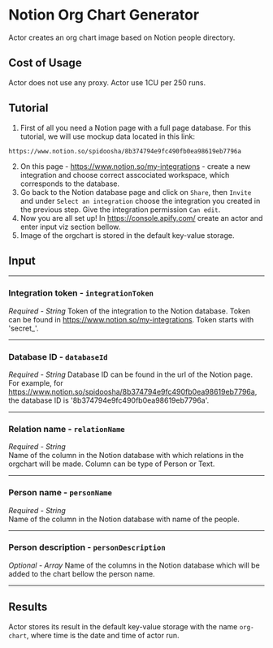 # Notion Org Chart Generator
Actor creates an org chart image based on Notion people directory.

## Cost of Usage
Actor does not use any proxy. Actor use 1CU per 250 runs.

## Tutorial
1) First of all you need a Notion page with a full page database.
For this tutorial, we will use mockup data located in this link:
```
https://www.notion.so/spidoosha/8b374794e9fc490fb0ea98619eb7796a
```
2) On this page - https://www.notion.so/my-integrations - create a new integration and choose correct asscociated workspace, which corresponds to the database.
3) Go back to the Notion database page and click on `Share`, then `Invite` and under `Select an integration` choose the integration you created in the previous step. Give the integration permission `Can edit`.
4) Now you are all set up! In https://console.apify.com/ create an actor and enter input viz section bellow.
5) Image of the orgchart is stored in the default key-value storage.

## Input
<hr>

### Integration token - ```integrationToken```
*Required - String*
Token of the integration to the Notion database. Token can be found in https://www.notion.so/my-integrations. Token starts with 'secret_'.
<hr>

### Database ID - ```databaseId```
*Required - String*
Database ID can be found in the url of the Notion page. For example, for https://www.notion.so/spidoosha/8b374794e9fc490fb0ea98619eb7796a, the database ID is '8b374794e9fc490fb0ea98619eb7796a'.
<hr>

### Relation name - ```relationName```
*Required - String*<br>
Name of the column in the Notion database with which relations in the orgchart will be made. Column can be type of Person or Text.
<hr>

### Person name - ```personName```
*Required - String* <br>
Name of the column in the Notion database with name of the people.
<hr>

### Person description - ```personDescription```
*Optional - Array*
Name of the columns in the Notion database which will be added to the chart bellow the person name.
<hr>

## Results
Actor stores its result in the default key-value storage with the name `org-chart`, where time is the date and time of actor run.
